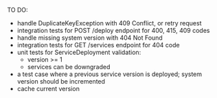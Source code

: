 TO DO:
* handle DuplicateKeyException with 409 Conflict, or retry request
* integration tests for POST /deploy endpoint for 400, 415, 409 codes
* handle missing system version with 404 Not Found
* integration tests for GET /services endpoint for 404 code
* unit tests for ServiceDeployment validation:
    * version >= 1
    * services can be downgraded
* a test case where a previous service version is deployed; system version should be incremented
* cache current version
